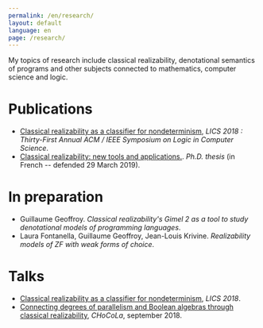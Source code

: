 ```yaml
---
permalink: /en/research/
layout: default
language: en
page: /research/
---
```


My topics of research include classical realizability, denotational semantics of programs and other subjects connected to mathematics, computer science and logic.

Publications
============

* [Classical realizability as a classifier for nondeterminism](/docs/geoffroy-2018-classical-realizability-classifier-for-nondeterminism.pdf), *LICS 2018 : Thirty-First Annual ACM / IEEE Symposium on Logic in Computer Science*.
* [Classical realizability: new tools and applications.](/docs/these.pdf). *Ph.D. thesis* (in French -- defended 29 March 2019).

In preparation
==============

* Guillaume Geoffroy. *Classical realizability's Gimel 2 as a tool to study denotational models of programming languages*.
* Laura Fontanella, Guillaume Geoffroy, Jean-Louis Krivine. *Realizability models of ZF with weak forms of choice*.

Talks
=====

* [Classical realizability as a classifier for nondeterminism](/docs/slides-geoffroy-2018-classical-realizability-classifier-for-nondeterminism.pdf), *LICS 2018*.
* [Connecting degrees of parallelism and Boolean algebras through classical realizability](/docs/slides-geoffroy-chocola-09-2018.pdf), *CHoCoLa*, september 2018.
